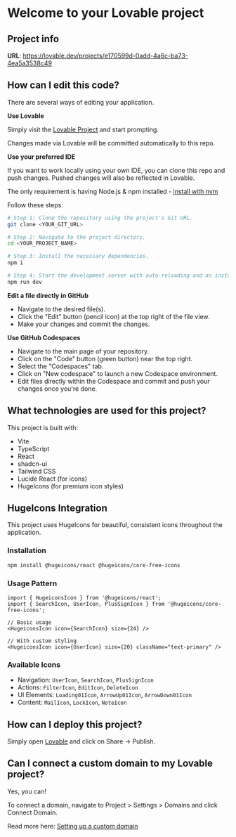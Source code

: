 # Welcome to your Lovable project

## Project info

**URL**: https://lovable.dev/projects/e170599d-0add-4a6c-ba73-4ea5a3538c49

## How can I edit this code?

There are several ways of editing your application.

**Use Lovable**

Simply visit the [Lovable Project](https://lovable.dev/projects/e170599d-0add-4a6c-ba73-4ea5a3538c49) and start prompting.

Changes made via Lovable will be committed automatically to this repo.

**Use your preferred IDE**

If you want to work locally using your own IDE, you can clone this repo and push changes. Pushed changes will also be reflected in Lovable.

The only requirement is having Node.js & npm installed - [install with nvm](https://github.com/nvm-sh/nvm#installing-and-updating)

Follow these steps:

```sh
# Step 1: Clone the repository using the project's Git URL.
git clone <YOUR_GIT_URL>

# Step 2: Navigate to the project directory.
cd <YOUR_PROJECT_NAME>

# Step 3: Install the necessary dependencies.
npm i

# Step 4: Start the development server with auto-reloading and an instant preview.
npm run dev
```

**Edit a file directly in GitHub**

- Navigate to the desired file(s).
- Click the "Edit" button (pencil icon) at the top right of the file view.
- Make your changes and commit the changes.

**Use GitHub Codespaces**

- Navigate to the main page of your repository.
- Click on the "Code" button (green button) near the top right.
- Select the "Codespaces" tab.
- Click on "New codespace" to launch a new Codespace environment.
- Edit files directly within the Codespace and commit and push your changes once you're done.

## What technologies are used for this project?

This project is built with:

- Vite
- TypeScript
- React
- shadcn-ui
- Tailwind CSS
- Lucide React (for icons)
- HugeIcons (for premium icon styles)

## HugeIcons Integration

This project uses HugeIcons for beautiful, consistent icons throughout the application.

### Installation

```sh
npm install @hugeicons/react @hugeicons/core-free-icons
```

### Usage Pattern

```tsx
import { HugeiconsIcon } from '@hugeicons/react';
import { SearchIcon, UserIcon, PlusSignIcon } from '@hugeicons/core-free-icons';

// Basic usage
<HugeiconsIcon icon={SearchIcon} size={24} />

// With custom styling
<HugeiconsIcon icon={UserIcon} size={20} className="text-primary" />
```

### Available Icons
- Navigation: `UserIcon`, `SearchIcon`, `PlusSignIcon`
- Actions: `FilterIcon`, `EditIcon`, `DeleteIcon`
- UI Elements: `Loading01Icon`, `ArrowUp01Icon`, `ArrowDown01Icon`
- Content: `MailIcon`, `LockIcon`, `NoteIcon`

## How can I deploy this project?

Simply open [Lovable](https://lovable.dev/projects/e170599d-0add-4a6c-ba73-4ea5a3538c49) and click on Share -> Publish.

## Can I connect a custom domain to my Lovable project?

Yes, you can!

To connect a domain, navigate to Project > Settings > Domains and click Connect Domain.

Read more here: [Setting up a custom domain](https://docs.lovable.dev/tips-tricks/custom-domain#step-by-step-guide)
